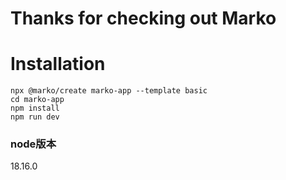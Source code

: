 # Thanks for checking out Marko

# Installation

```
npx @marko/create marko-app --template basic
cd marko-app
npm install
npm run dev
```

### node版本
18.16.0

